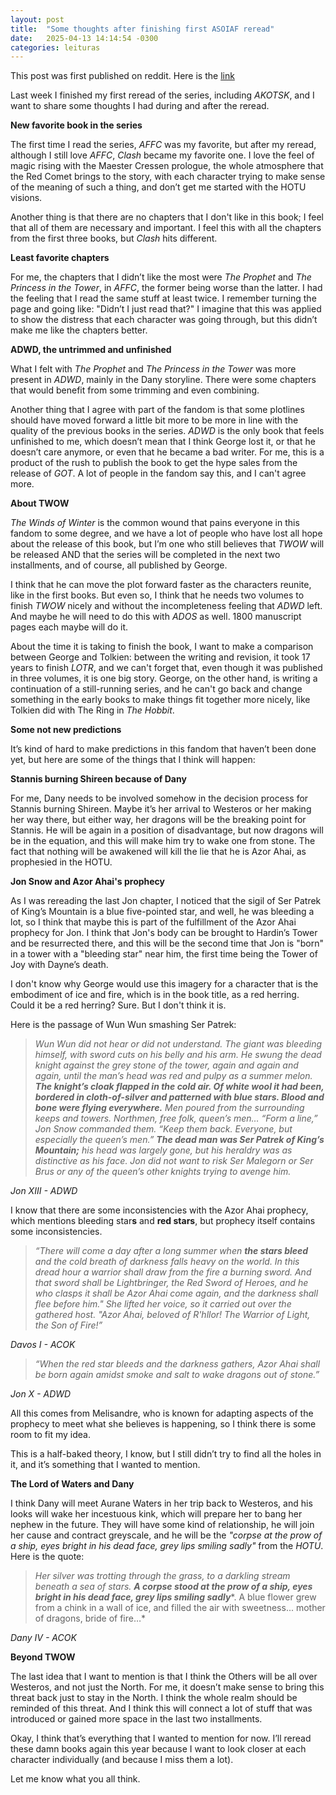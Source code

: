 ```yaml
---
layout: post
title:  "Some thoughts after finishing first ASOIAF reread"
date:   2025-04-13 14:14:54 -0300
categories: leituras
---
```


This post was first published on reddit. Here is the [link](https://www.reddit.com/r/asoiaf/comments/1jycoso/spoilers_extended_some_thoughts_after_finishing/)

Last week I finished my first reread of the series, including *AKOTSK*, and I want to share some thoughts I had during and after the reread.

**New favorite book in the series**

The first time I read the series, *AFFC* was my favorite, but after my reread, although I still love *AFFC*, *Clash* became my favorite one. I love the feel of magic rising with the Maester Cressen prologue, the whole atmosphere that the Red Comet brings to the story, with each character trying to make sense of the meaning of such a thing, and don’t get me started with the HOTU visions.

Another thing is that there are no chapters that I don't like in this book; I feel that all of them are necessary and important. I feel this with all the chapters from the first three books, but *Clash* hits different.

**Least favorite chapters**

For me, the chapters that I didn’t like the most were *The Prophet* and *The Princess in the Tower*, in *AFFC*, the former being worse than the latter. I had the feeling that I read the same stuff at least twice. I remember turning the page and going like: "Didn’t I just read that?" I imagine that this was applied to show the distress that each character was going through, but this didn’t make me like the chapters better.

**ADWD, the untrimmed and unfinished**

What I felt with *The Prophet* and *The Princess in the Tower* was more present in *ADWD*, mainly in the Dany storyline. There were some chapters that would benefit from some trimming and even combining.

Another thing that I agree with part of the fandom is that some plotlines should have moved forward a little bit more to be more in line with the quality of the previous books in the series. *ADWD* is the only book that feels unfinished to me, which doesn’t mean that I think George lost it, or that he doesn’t care anymore, or even that he became a bad writer. For me, this is a product of the rush to publish the book to get the hype sales from the release of *GOT*. A lot of people in the fandom say this, and I can't agree more.

**About TWOW**

*The Winds of Winter* is the common wound that pains everyone in this fandom to some degree, and we have a lot of people who have lost all hope about the release of this book, but I’m one who still believes that *TWOW* will be released AND that the series will be completed in the next two installments, and of course, all published by George.

I think that he can move the plot forward faster as the characters reunite, like in the first books. But even so, I think that he needs two volumes to finish *TWOW* nicely and without the incompleteness feeling that *ADWD* left. And maybe he will need to do this with *ADOS* as well. 1800 manuscript pages each maybe will do it.

About the time it is taking to finish the book, I want to make a comparison between George and Tolkien: between the writing and revision, it took 17 years to finish *LOTR*, and we can't forget that, even though it was published in three volumes, it is one big story. George, on the other hand, is writing a continuation of a still-running series, and he can't go back and change something in the early books to make things fit together more nicely, like Tolkien did with The Ring in *The Hobbit*.

**Some not new predictions**

It’s kind of hard to make predictions in this fandom that haven’t been done yet, but here are some of the things that I think will happen:

**Stannis burning Shireen because of Dany**

For me, Dany needs to be involved somehow in the decision process for Stannis burning Shireen. Maybe it’s her arrival to Westeros or her making her way there, but either way, her dragons will be the breaking point for Stannis. He will be again in a position of disadvantage, but now dragons will be in the equation, and this will make him try to wake one from stone. The fact that nothing will be awakened will kill the lie that he is Azor Ahai, as prophesied in the HOTU.

**Jon Snow and Azor Ahai's prophecy**

As I was rereading the last Jon chapter, I noticed that the sigil of Ser Patrek of King’s Mountain is a blue five-pointed star, and well, he was bleeding a lot, so I think that maybe this is part of the fulfillment of the Azor Ahai prophecy for Jon. I think that Jon's body can be brought to Hardin’s Tower and be resurrected there, and this will be the second time that Jon is "born" in a tower with a "bleeding star" near him, the first time being the Tower of Joy with Dayne’s death.

I don't know why George would use this imagery for a character that is the embodiment of ice and fire, which is in the book title, as a red herring. Could it be a red herring? Sure. But I don't think it is.

Here is the passage of Wun Wun smashing Ser Patrek:

>*Wun Wun did not hear or did not understand. The giant was bleeding himself, with sword cuts on his belly and his arm. He swung the dead knight against the grey stone of the tower, again and again and again, until the man’s head was red and pulpy as a summer melon.* ***The knight’s cloak flapped in the cold air. Of white wool it had been, bordered in cloth-of-silver and patterned with blue stars. Blood and bone were flying everywhere.*** *Men poured from the surrounding keeps and towers. Northmen, free folk, queen’s men… “Form a line,” Jon Snow commanded them. “Keep them back. Everyone, but especially the queen’s men.”* ***The dead man was Ser Patrek of King’s Mountain;*** *his head was largely gone, but his heraldry was as distinctive as his face. Jon did not want to risk Ser Malegorn or Ser Brus or any of the queen’s other knights trying to avenge him.*

*Jon XIII - ADWD*

I know that there are some inconsistencies with the Azor Ahai prophecy, which mentions bleeding star**s** and **red stars**, but prophecy itself contains some inconsistencies.

>*“There will come a day after a long summer when* ***the stars bleed*** *and the cold breath of darkness falls heavy on the world. In this dread hour a warrior shall draw from the fire a burning sword. And that sword shall be Lightbringer, the Red Sword of Heroes, and he who clasps it shall be Azor Ahai come again, and the darkness shall flee before him." She lifted her voice, so it carried out over the gathered host. "Azor Ahai, beloved of R'hllor! The Warrior of Light, the Son of Fire!”*

*Davos I - ACOK*

>*“When the red star bleeds and the darkness gathers, Azor Ahai shall be born again amidst smoke and salt to wake dragons out of stone.”*

*Jon X - ADWD*

All this comes from Melisandre, who is known for adapting aspects of the prophecy to meet what she believes is happening, so I think there is some room to fit my idea.

This is a half-baked theory, I know, but I still didn’t try to find all the holes in it, and it’s something that I wanted to mention.

**The Lord of Waters and Dany**

I think Dany will meet Aurane Waters in her trip back to Westeros, and his looks will wake her incestuous kink, which will prepare her to bang her nephew in the future. They will have some kind of relationship, he will join her cause and contract greyscale, and he will be the *"corpse at the prow of a ship, eyes bright in his dead face, grey lips smiling sadly"* from the *HOTU*. Here is the quote:

>*Her silver was trotting through the grass, to a darkling stream beneath a sea of stars.* ***A corpse stood at the prow of a ship, eyes bright in his dead face, grey lips smiling sadly***\*. A blue flower grew from a chink in a wall of ice, and filled the air with sweetness... mother of dragons, bride of fire…\*

*Dany IV - ACOK*

**Beyond TWOW**

The last idea that I want to mention is that I think the Others will be all over Westeros, and not just the North. For me, it doesn’t make sense to bring this threat back just to stay in the North. I think the whole realm should be reminded of this threat. And I think this will connect a lot of stuff that was introduced or gained more space in the last two installments.

Okay, I think that’s everything that I wanted to mention for now. I’ll reread these damn books again this year because I want to look closer at each character individually (and because I miss them a lot).

Let me know what you all think.
